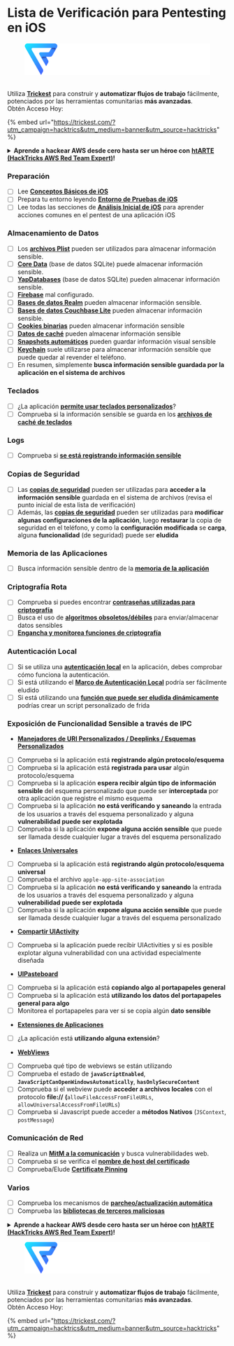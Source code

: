 # Lista de Verificación para Pentesting en iOS

<figure><img src="../.gitbook/assets/image (3) (1) (1) (1).png" alt=""><figcaption></figcaption></figure>

\
Utiliza [**Trickest**](https://trickest.com/?utm\_campaign=hacktrics\&utm\_medium=banner\&utm\_source=hacktricks) para construir y **automatizar flujos de trabajo** fácilmente, potenciados por las herramientas comunitarias **más avanzadas**.\
Obtén Acceso Hoy:

{% embed url="https://trickest.com/?utm_campaign=hacktrics&utm_medium=banner&utm_source=hacktricks" %}

<details>

<summary><strong>Aprende a hackear AWS desde cero hasta ser un héroe con</strong> <a href="https://training.hacktricks.xyz/courses/arte"><strong>htARTE (HackTricks AWS Red Team Expert)</strong></a><strong>!</strong></summary>

Otras formas de apoyar a HackTricks:

* Si quieres ver a tu **empresa anunciada en HackTricks** o **descargar HackTricks en PDF**, consulta los [**PLANES DE SUSCRIPCIÓN**](https://github.com/sponsors/carlospolop)!
* Consigue el [**merchandising oficial de PEASS & HackTricks**](https://peass.creator-spring.com)
* Descubre [**La Familia PEASS**](https://opensea.io/collection/the-peass-family), nuestra colección de [**NFTs**](https://opensea.io/collection/the-peass-family) exclusivos
* **Únete al** 💬 [**grupo de Discord**](https://discord.gg/hRep4RUj7f) o al [**grupo de telegram**](https://t.me/peass) o **sígueme** en **Twitter** 🐦 [**@carlospolopm**](https://twitter.com/carlospolopm)**.**
* **Comparte tus trucos de hacking enviando PRs a los repositorios de GitHub de** [**HackTricks**](https://github.com/carlospolop/hacktricks) y [**HackTricks Cloud**](https://github.com/carlospolop/hacktricks-cloud).

</details>

### Preparación

* [ ] Lee [**Conceptos Básicos de iOS**](ios-pentesting/ios-basics.md)
* [ ] Prepara tu entorno leyendo [**Entorno de Pruebas de iOS**](ios-pentesting/ios-testing-environment.md)
* [ ] Lee todas las secciones de [**Análisis Inicial de iOS**](ios-pentesting/#initial-analysis) para aprender acciones comunes en el pentest de una aplicación iOS

### Almacenamiento de Datos

* [ ] Los [**archivos Plist**](ios-pentesting/#plist) pueden ser utilizados para almacenar información sensible.
* [ ] [**Core Data**](ios-pentesting/#core-data) (base de datos SQLite) puede almacenar información sensible.
* [ ] [**YapDatabases**](ios-pentesting/#yapdatabase) (base de datos SQLite) pueden almacenar información sensible.
* [ ] [**Firebase**](ios-pentesting/#firebase-real-time-databases) mal configurado.
* [ ] [**Bases de datos Realm**](ios-pentesting/#realm-databases) pueden almacenar información sensible.
* [ ] [**Bases de datos Couchbase Lite**](ios-pentesting/#couchbase-lite-databases) pueden almacenar información sensible.
* [ ] [**Cookies binarias**](ios-pentesting/#cookies) pueden almacenar información sensible
* [ ] [**Datos de caché**](ios-pentesting/#cache) pueden almacenar información sensible
* [ ] [**Snapshots automáticos**](ios-pentesting/#snapshots) pueden guardar información visual sensible
* [ ] [**Keychain**](ios-pentesting/#keychain) suele utilizarse para almacenar información sensible que puede quedar al revender el teléfono.
* [ ] En resumen, simplemente **busca información sensible guardada por la aplicación en el sistema de archivos**

### Teclados

* [ ] ¿La aplicación [**permite usar teclados personalizados**](ios-pentesting/#custom-keyboards-keyboard-cache)?
* [ ] Comprueba si la información sensible se guarda en los [**archivos de caché de teclados**](ios-pentesting/#custom-keyboards-keyboard-cache)

### **Logs**

* [ ] Comprueba si [**se está registrando información sensible**](ios-pentesting/#logs)

### Copias de Seguridad

* [ ] Las [**copias de seguridad**](ios-pentesting/#backups) pueden ser utilizadas para **acceder a la información sensible** guardada en el sistema de archivos (revisa el punto inicial de esta lista de verificación)
* [ ] Además, las [**copias de seguridad**](ios-pentesting/#backups) pueden ser utilizadas para **modificar algunas configuraciones de la aplicación**, luego **restaurar** la copia de seguridad en el teléfono, y como la **configuración modificada** se **carga**, alguna **funcionalidad** (de seguridad) puede ser **eludida**

### **Memoria de las Aplicaciones**

* [ ] Busca información sensible dentro de la [**memoria de la aplicación**](ios-pentesting/#testing-memory-for-sensitive-data)

### **Criptografía Rota**

* [ ] Comprueba si puedes encontrar [**contraseñas utilizadas para criptografía**](ios-pentesting/#broken-cryptography)
* [ ] Busca el uso de [**algoritmos obsoletos/débiles**](ios-pentesting/#broken-cryptography) para enviar/almacenar datos sensibles
* [ ] [**Engancha y monitorea funciones de criptografía**](ios-pentesting/#broken-cryptography)

### **Autenticación Local**

* [ ] Si se utiliza una [**autenticación local**](ios-pentesting/#local-authentication) en la aplicación, debes comprobar cómo funciona la autenticación.
* [ ] Si está utilizando el [**Marco de Autenticación Local**](ios-pentesting/#local-authentication-framework) podría ser fácilmente eludido
* [ ] Si está utilizando una [**función que puede ser eludida dinámicamente**](ios-pentesting/#local-authentication-using-keychain) podrías crear un script personalizado de frida

### Exposición de Funcionalidad Sensible a través de IPC

* [**Manejadores de URI Personalizados / Deeplinks / Esquemas Personalizados**](ios-pentesting/#custom-uri-handlers-deeplinks-custom-schemes)
* [ ] Comprueba si la aplicación está **registrando algún protocolo/esquema**
* [ ] Comprueba si la aplicación está **registrada para usar** algún protocolo/esquema
* [ ] Comprueba si la aplicación **espera recibir algún tipo de información sensible** del esquema personalizado que puede ser **interceptada** por otra aplicación que registre el mismo esquema
* [ ] Comprueba si la aplicación **no está verificando y saneando** la entrada de los usuarios a través del esquema personalizado y alguna **vulnerabilidad puede ser explotada**
* [ ] Comprueba si la aplicación **expone alguna acción sensible** que puede ser llamada desde cualquier lugar a través del esquema personalizado
* [**Enlaces Universales**](ios-pentesting/#universal-links)
* [ ] Comprueba si la aplicación está **registrando algún protocolo/esquema universal**
* [ ] Comprueba el archivo `apple-app-site-association`
* [ ] Comprueba si la aplicación **no está verificando y saneando** la entrada de los usuarios a través del esquema personalizado y alguna **vulnerabilidad puede ser explotada**
* [ ] Comprueba si la aplicación **expone alguna acción sensible** que puede ser llamada desde cualquier lugar a través del esquema personalizado
* [**Compartir UIActivity**](ios-pentesting/ios-uiactivity-sharing.md)
* [ ] Comprueba si la aplicación puede recibir UIActivities y si es posible explotar alguna vulnerabilidad con una actividad especialmente diseñada
* [**UIPasteboard**](ios-pentesting/ios-uipasteboard.md)
* [ ] Comprueba si la aplicación está **copiando algo al portapapeles general**
* [ ] Comprueba si la aplicación está **utilizando los datos del portapapeles general para algo**
* [ ] Monitorea el portapapeles para ver si se copia algún **dato sensible**
* [**Extensiones de Aplicaciones**](ios-pentesting/ios-app-extensions.md)
* [ ] ¿La aplicación está **utilizando alguna extensión**?
* [**WebViews**](ios-pentesting/ios-webviews.md)
* [ ] Comprueba qué tipo de webviews se están utilizando
* [ ] Comprueba el estado de **`javaScriptEnabled`**, **`JavaScriptCanOpenWindowsAutomatically`**, **`hasOnlySecureContent`**
* [ ] Comprueba si el webview puede **acceder a archivos locales** con el protocolo **file://** **(**`allowFileAccessFromFileURLs`, `allowUniversalAccessFromFileURLs`)
* [ ] Comprueba si Javascript puede acceder a **métodos Nativos** (`JSContext`, `postMessage`)

### Comunicación de Red

* [ ] Realiza un [**MitM a la comunicación**](ios-pentesting/#network-communication) y busca vulnerabilidades web.
* [ ] Comprueba si se verifica el [**nombre de host del certificado**](ios-pentesting/#hostname-check)
* [ ] Comprueba/Elude [**Certificate Pinning**](ios-pentesting/#certificate-pinning)

### **Varios**

* [ ] Comprueba los mecanismos de [**parcheo/actualización automática**](ios-pentesting/#hot-patching-enforced-updateing)
* [ ] Comprueba las [**bibliotecas de terceros maliciosas**](ios-pentesting/#third-parties)

<details>

<summary><strong>Aprende a hackear AWS desde cero hasta ser un héroe con</strong> <a href="https://training.hacktricks.xyz/courses/arte"><strong>htARTE (HackTricks AWS Red Team Expert)</strong></a><strong>!</strong></summary>

Otras formas de apoyar a HackTricks:

* Si quieres ver a tu **empresa anunciada en HackTricks** o **descargar HackTricks en PDF**, consulta los [**PLANES DE SUSCRIPCIÓN**](https://github.com/sponsors/carlospolop)!
* Consigue el [**merchandising oficial de PEASS & HackTricks**](https://peass.creator-spring.com)
* Descubre [**La Familia PEASS**](https://opensea.io/collection/the-peass-family), nuestra colección de [**NFTs**](https://opensea.io/collection/the-peass-family) exclusivos
* **Únete al** 💬 [**grupo de Discord**](https://discord.gg/hRep4RUj7f) o al [**grupo de telegram**](https://t.me/peass) o **sígueme** en **Twitter** 🐦 [**@carlospolopm**](https://twitter.com/carlospolopm)**.**
* **Comparte tus trucos de hacking enviando PRs a los repositorios de GitHub de** [**HackTricks**](https://github.com/carlospolop/hacktricks) y [**HackTricks Cloud**](https://github.com/carlospolop/hacktricks-cloud).

</details>

<figure><img src="../.gitbook/assets/image (3) (1) (1) (1).png" alt=""><figcaption></figcaption></figure>

\
Utiliza [**Trickest**](https://trickest.com/?utm\_campaign=hacktrics\&utm\_medium=banner\&utm\_source=hacktricks) para construir y **automatizar flujos de trabajo** fácilmente, potenciados por las herramientas comunitarias **más avanzadas**.\
Obtén Acceso Hoy:

{% embed url="https://trickest.com/?utm_campaign=hacktrics&utm_medium=banner&utm_source=hacktricks" %}
